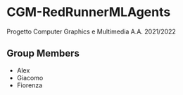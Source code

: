 # CGM-RedRunnerMLAgents

Progetto Computer Graphics e Multimedia A.A. 2021/2022

## Group Members
- Alex
- Giacomo
- Fiorenza
  
